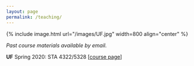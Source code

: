 ```yaml
---
layout: page
permalink: /teaching/
---
```

{% include image.html url="/images/UF.jpg" width=800 align="center" %}


*Past course materials available by email.*

**UF** Spring 2020: STA 4322/5328 [[course page](/S20_STA4322)]
